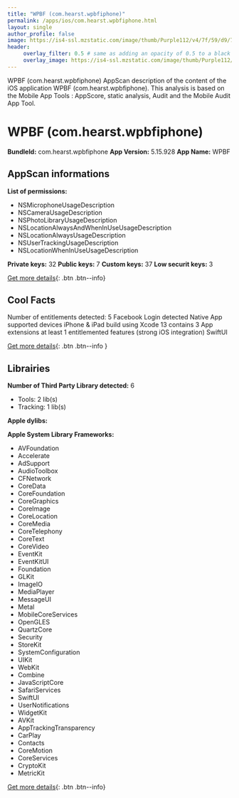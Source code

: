 ```yaml
---
title: "WPBF (com.hearst.wpbfiphone)"
permalink: /apps/ios/com.hearst.wpbfiphone.html
layout: single
author_profile: false
image: https://is4-ssl.mzstatic.com/image/thumb/Purple112/v4/7f/59/d9/7f59d966-aeff-eb3b-014d-db8b7be51c98/AppIcon-0-1x_U007emarketing-0-7-0-85-220.png/512x512bb.jpg
header: 
     overlay_filter: 0.5 # same as adding an opacity of 0.5 to a black background
     overlay_image: https://is4-ssl.mzstatic.com/image/thumb/Purple112/v4/7f/59/d9/7f59d966-aeff-eb3b-014d-db8b7be51c98/AppIcon-0-1x_U007emarketing-0-7-0-85-220.png/512x512bb.jpg
---
```

WPBF (com.hearst.wpbfiphone) AppScan description of the content of the iOS application WPBF (com.hearst.wpbfiphone). This analysis is based on the Mobile App Tools : AppScore, static analysis, Audit and the Mobile Audit App Tool.

# WPBF (com.hearst.wpbfiphone)

**BundleId:** com.hearst.wpbfiphone
**App Version:** 5.15.928
**App Name:** WPBF


## AppScan informations 

**List of permissions:** 
- NSMicrophoneUsageDescription
- NSCameraUsageDescription
- NSPhotoLibraryUsageDescription
- NSLocationAlwaysAndWhenInUseUsageDescription
- NSLocationAlwaysUsageDescription
- NSUserTrackingUsageDescription
- NSLocationWhenInUseUsageDescription
  
  
**Private keys:** 32
**Public keys:** 7
**Custom keys:** 37
**Low securit keys:** 3
  
[Get more details](/pricing.html){: .btn .btn--info}

## Cool Facts

Number of entitlements detected: 5
Facebook Login detected
Native App
supported devices iPhone & iPad
build using Xcode 13
contains 3 App extensions
at least 1 entitlemented features (strong iOS integration)
SwiftUI
  
[Get more details](/pricing.html){: .btn .btn--info }

## Librairies 
**Number of Third Party Library detected:** 6
- Tools: 2 lib(s)
- Tracking: 1 lib(s)


**Apple dylibs:**


**Apple System Library Frameworks:**
- AVFoundation
- Accelerate
- AdSupport
- AudioToolbox
- CFNetwork
- CoreData
- CoreFoundation
- CoreGraphics
- CoreImage
- CoreLocation
- CoreMedia
- CoreTelephony
- CoreText
- CoreVideo
- EventKit
- EventKitUI
- Foundation
- GLKit
- ImageIO
- MediaPlayer
- MessageUI
- Metal
- MobileCoreServices
- OpenGLES
- QuartzCore
- Security
- StoreKit
- SystemConfiguration
- UIKit
- WebKit
- Combine
- JavaScriptCore
- SafariServices
- SwiftUI
- UserNotifications
- WidgetKit
- AVKit
- AppTrackingTransparency
- CarPlay
- Contacts
- CoreMotion
- CoreServices
- CryptoKit
- MetricKit


  
[Get more details](/pricing.html){: .btn .btn--info}

